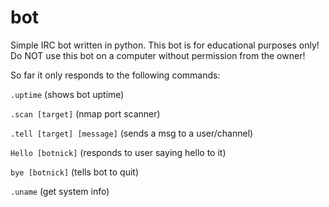 # bot
Simple IRC bot written in python. This bot is for educational purposes only!
Do NOT use this bot on a computer without permission from the owner!


So far it only responds to the following commands:

```.uptime``` (shows bot uptime)

```.scan [target]``` (nmap port scanner)

```.tell [target] [message]``` (sends a msg to a user/channel)

```Hello [botnick]``` (responds to user saying hello to it)

```bye [botnick]``` (tells bot to quit)

```.uname``` (get system info)

